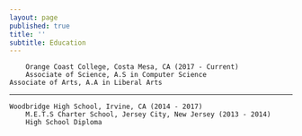 ```yaml
---
layout: page
published: true
title: ''
subtitle: Education
---
```

		
        Orange Coast College, Costa Mesa, CA (2017 - Current)
        Associate of Science, A.S in Computer Science
	Associate of Arts, A.A in Liberal Arts
        
---

	Woodbridge High School, Irvine, CA (2014 - 2017)
        M.E.T.S Charter School, Jersey City, New Jersey (2013 - 2014)
        High School Diploma
